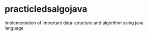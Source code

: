 # practicledsalgojava
Implementation of important data-structure and algorithm using java language 
